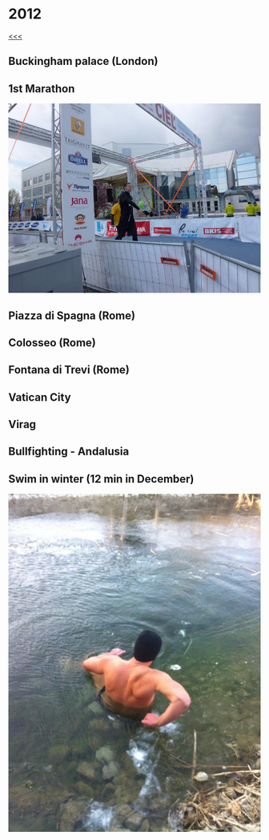 
2012
======

[<<<](https://github.com/ttltrk/ELSE/blob/master/LL/LifeList.MD)

Buckingham palace (London)
------

1st Marathon
------

![1st_Marathon](https://github.com/ttltrk/ELSE/blob/master/LL/2012/2012_Mar.jpg)

Piazza di Spagna (Rome)
------

Colosseo (Rome)
------

Fontana di Trevi (Rome)
------

Vatican City
------

Virag
------

Bullfighting - Andalusia
------

Swim in winter (12 min in December)
------

![1st_Marathon](https://github.com/ttltrk/ELSE/blob/master/LL/2012/2012_IS.jpg)
